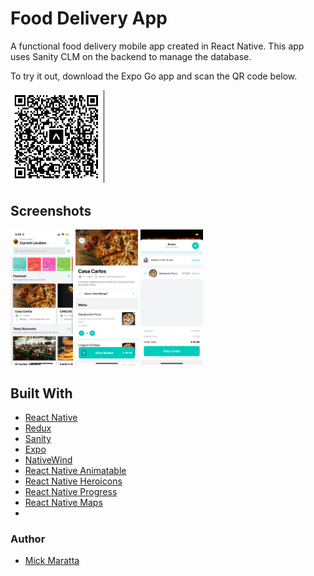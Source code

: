# Food Delivery App

A functional food delivery mobile app created in React Native. This app uses Sanity CLM on the backend to manage the database. 

To try it out, download the Expo Go app and scan the QR code below.

<picture>
<img src="./assets/food-delivery-4.webp" alt="qr" width="150"/>
</picture>

## Screenshots

<p>
<img src="./assets/food-delivery-0.webp" alt="drawing" width="100"/>
<img src="./assets/food-delivery-1.webp" alt="drawing" width="100"/>
<img src="./assets/food-delivery-2.webp" alt="drawing" width="100"/>


</p>

## Built With
- [React Native](https://reactnative.dev/)
- [Redux](https://redux.js.org/)
- [Sanity](https://www.sanity.io/)
- [Expo](https://expo.dev/)
- [NativeWind](https://www.nativewind.dev/)
- [React Native Animatable](https://github.com/oblador/react-native-animatablehttps://github.com/oblador/react-native-animatable)
- [React Native Heroicons](https://www.npmjs.com/package/react-native-heroicons)
- [React Native Progress](https://www.npmjs.com/package/react-native-progress)
- [React Native Maps](https://github.com/react-native-maps/react-native-maps)
- 
### Author

- [Mick Maratta](https://www.mickmaratta.me)
